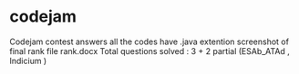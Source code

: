 # codejam
Codejam contest answers
all the codes have .java extention
screenshot of final rank file rank.docx
Total questions solved : 3 + 2 partial (ESAb_ATAd , Indicium )
